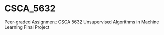 # CSCA_5632
Peer-graded Assignment: CSCA 5632 Unsupervised Algorithms in Machine Learning Final Project
